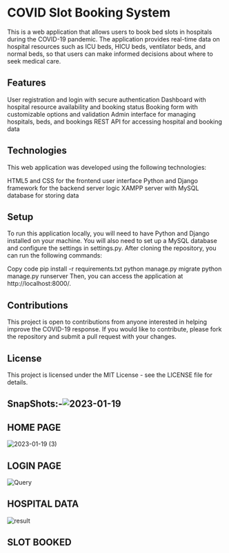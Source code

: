 # COVID Slot Booking System

This is a web application that allows users to book bed slots in hospitals during the COVID-19 pandemic. The application provides real-time data on hospital resources such as ICU beds, HICU beds, ventilator beds, and normal beds, so that users can make informed decisions about where to seek medical care.

## Features
User registration and login with secure authentication
Dashboard with hospital resource availability and booking status
Booking form with customizable options and validation
Admin interface for managing hospitals, beds, and bookings
REST API for accessing hospital and booking data


## Technologies

This web application was developed using the following technologies:

HTML5 and CSS for the frontend user interface
Python and Django framework for the backend server logic
XAMPP server with MySQL database for storing data

## Setup
To run this application locally, you will need to have Python and Django installed on your machine. You will also need to set up a MySQL database and configure the settings in settings.py. After cloning the repository, you can run the following commands:

Copy code
pip install -r requirements.txt
python manage.py migrate
python manage.py runserver
Then, you can access the application at http://localhost:8000/.

## Contributions
This project is open to contributions from anyone interested in helping improve the COVID-19 response. If you would like to contribute, please fork the repository and submit a pull request with your changes.

## License


This project is licensed under the MIT License - see the LICENSE file for details.

## SnapShots:-![2023-01-19](https://user-images.githubusercontent.com/92947561/236660338-4e78a89e-6ec0-4d17-83ab-490d83ea486f.png)
## HOME PAGE






![2023-01-19 (3)](https://user-images.githubusercontent.com/92947561/236660432-424baf99-dece-4e59-831b-f3eff0887a77.png)
## LOGIN PAGE






![Query](https://user-images.githubusercontent.com/92947561/236660468-7b21f292-e742-45e8-9077-45ecb95642f8.png)
## HOSPITAL DATA







![result](https://user-images.githubusercontent.com/92947561/236660487-65bc5901-5778-4363-88c3-fbb7b662cc6d.png)
## SLOT BOOKED
